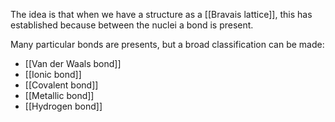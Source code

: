 The idea is that when we have a structure as a [[Bravais lattice]], this has established because between the nuclei a bond is present.

Many particular bonds are presents, but a broad classification can be made:

- [[Van der Waals bond]]
- [[Ionic bond]]
- [[Covalent bond]]
- [[Metallic bond]]
- [[Hydrogen bond]]
